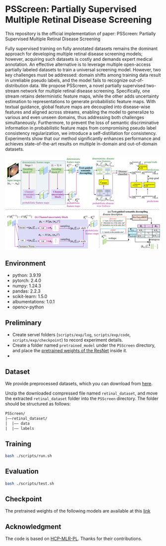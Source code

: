 # PSScreen: Partially Supervised Multiple Retinal Disease Screening

This repository is the official implementation of paper: PSScreen: Partially Supervised Multiple Retinal Disease Screening

Fully supervised training on fully annotated datasets remains the dominant approach for developing multiple retinal disease screening models; however, acquiring such datasets is costly and demands expert medical annotation. An effective alternative is to leverage multiple open-access partially labeled datasets to train a universal screening model. However, two key challenges must be addressed: domain shifts among training data result in unreliable pseudo labels, and the model fails to recognize out-of-distribution data. We propose PSScreen, a novel partially supervised two-stream network for multiple retinal disease screening. Specifically, one stream retains deterministic feature maps, while the other adds uncertainty estimation to representations to generate probabilistic feature maps. With textual guidance, global feature maps are decoupled into disease-wise features and aligned across streams, enabling the model to generalize to various and even unseen domains, thus addressing both challenges simultaneously. Furthermore, to prevent the loss of semantic discriminative information in probabilistic feature maps from compromising pseudo label consistency regularization, we introduce a self-distillation for consistency. Experiments show that our method significantly enhances performance and achieves state-of-the-art results on multiple in-domain and out-of-domain datasets.

![Illustration of PSScreen](./images/framework.png)

## Environment

- python: 3.9.19
- pytorch: 2.4.0
- numpy: 1.24.3
- pandas: 2.2.3
- scikit-learn: 1.5.0
- albumentations: 1.0.1
- opencv-python

## Preliminary

- Create servel folders (`scripts/exp/log`, `scripts/exp/code`, `scripts/exp/checkpoint`) to record experiment details.
- Create a folder named `pretrained_model` under the `PSScreen` directory, and place the [pretrained weights of the ResNet](https://unioulu-my.sharepoint.com/:u:/g/personal/bzheng24_univ_yo_oulu_fi/EX8_ALmVwYhDqkrL5XOygBwB7vuvxbfONCTuqccne-77jw?e=TEXuNf) inside it.
- 

## Dataset

We provide preprocessed datasets, which you can download from [here](https://unioulu-my.sharepoint.com/:u:/g/personal/bzheng24_univ_yo_oulu_fi/EQcP3HJjQWFGmJML23jKabsBwa61wrrwgsLMx8VyKD8Hug?e=uWrBe1).

Unzip the downloaded compressed file named `retinal_dataset`, and move the extracted `retinal_dataset` folder into the `PSScreen` directory. The folder should be structured as follows:
```none
PSScreen/
|——retinal_dataset/
│  |—— data
|  |—— labels
```

## Training



```sh
bash ./scripts/run.sh
```

## Evaluation

```sh
bash ./scripts/test.sh
```
## Checkpoint

The pretrained weights of the following models are available at this [link](https://unioulu-my.sharepoint.com/:u:/g/personal/bzheng24_univ_yo_oulu_fi/ETRhBmwPeIdGoeDka1DpiJ8Bd3pjiPiRM7s9D3GdZ-ZjsQ?e=L8NrkJ)

## Acknowledgment

The code is based on [HCP-MLR-PL](https://github.com/HCPLab-SYSU/HCP-MLR-PL/tree/main). Thanks for their contributions.


